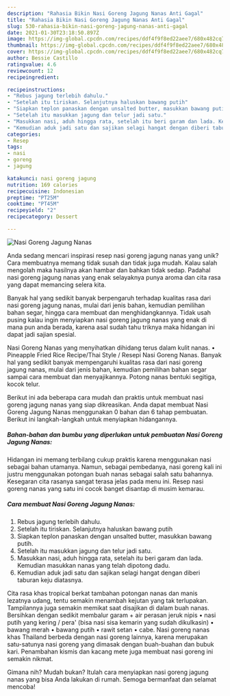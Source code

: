 ```yaml
---
description: "Rahasia Bikin Nasi Goreng Jagung Nanas Anti Gagal"
title: "Rahasia Bikin Nasi Goreng Jagung Nanas Anti Gagal"
slug: 530-rahasia-bikin-nasi-goreng-jagung-nanas-anti-gagal
date: 2021-01-30T23:18:50.897Z
image: https://img-global.cpcdn.com/recipes/ddf4f9f8ed22aee7/680x482cq70/nasi-goreng-jagung-nanas-foto-resep-utama.jpg
thumbnail: https://img-global.cpcdn.com/recipes/ddf4f9f8ed22aee7/680x482cq70/nasi-goreng-jagung-nanas-foto-resep-utama.jpg
cover: https://img-global.cpcdn.com/recipes/ddf4f9f8ed22aee7/680x482cq70/nasi-goreng-jagung-nanas-foto-resep-utama.jpg
author: Bessie Castillo
ratingvalue: 4.6
reviewcount: 12
recipeingredient:

recipeinstructions:
- "Rebus jagung terlebih dahulu."
- "Setelah itu tiriskan. Selanjutnya haluskan bawang putih"
- "Siapkan teplon panaskan dengan unsalted butter, masukkan bawang putih."
- "Setelah itu masukkan jagung dan telur jadi satu."
- "Masukkan nasi, aduh hingga rata, setelah itu beri garam dan lada. Kemudian masukkan nanas yang telah dipotong dadu."
- "Kemudian aduk jadi satu dan sajikan selagi hangat dengan diberi taburan keju diatasnya."
categories:
- Resep
tags:
- nasi
- goreng
- jagung

katakunci: nasi goreng jagung 
nutrition: 169 calories
recipecuisine: Indonesian
preptime: "PT25M"
cooktime: "PT45M"
recipeyield: "2"
recipecategory: Dessert

---
```



![Nasi Goreng Jagung Nanas](https://img-global.cpcdn.com/recipes/ddf4f9f8ed22aee7/680x482cq70/nasi-goreng-jagung-nanas-foto-resep-utama.jpg)

Anda sedang mencari inspirasi resep nasi goreng jagung nanas yang unik? Cara membuatnya memang tidak susah dan tidak juga mudah. Kalau salah mengolah maka hasilnya akan hambar dan bahkan tidak sedap. Padahal nasi goreng jagung nanas yang enak selayaknya punya aroma dan cita rasa yang dapat memancing selera kita.

Banyak hal yang sedikit banyak berpengaruh terhadap kualitas rasa dari nasi goreng jagung nanas, mulai dari jenis bahan, kemudian pemilihan bahan segar, hingga cara membuat dan menghidangkannya. Tidak usah pusing kalau ingin menyiapkan nasi goreng jagung nanas yang enak di mana pun anda berada, karena asal sudah tahu triknya maka hidangan ini dapat jadi sajian spesial.

Nasi Goreng Nanas yang menyihatkan dihidang terus dalam kulit nanas. • Pineapple Fried Rice Recipe/Thai Style / Resepi Nasi Goreng Nanas. Banyak hal yang sedikit banyak mempengaruhi kualitas rasa dari nasi goreng jagung nanas, mulai dari jenis bahan, kemudian pemilihan bahan segar sampai cara membuat dan menyajikannya. Potong nanas bentuki segitiga, kocok telur.


Berikut ini ada beberapa cara mudah dan praktis untuk membuat nasi goreng jagung nanas yang siap dikreasikan. Anda dapat membuat Nasi Goreng Jagung Nanas menggunakan 0 bahan dan 6 tahap pembuatan. Berikut ini langkah-langkah untuk menyiapkan hidangannya.

<!--inarticleads1-->

##### Bahan-bahan dan bumbu yang diperlukan untuk pembuatan Nasi Goreng Jagung Nanas:



Hidangan ini memang terbilang cukup praktis karena menggunakan nasi sebagai bahan utamanya. Namun, sebagai pembedanya, nasi goreng kali ini justru menggunakan potongan buah nanas sebagai salah satu bahannya. Kesegaran cita rasanya sangat terasa jelas pada menu ini. Resep nasi goreng nanas yang satu ini cocok banget disantap di musim kemarau. 

<!--inarticleads2-->

##### Cara membuat Nasi Goreng Jagung Nanas:

1. Rebus jagung terlebih dahulu.
1. Setelah itu tiriskan. Selanjutnya haluskan bawang putih
1. Siapkan teplon panaskan dengan unsalted butter, masukkan bawang putih.
1. Setelah itu masukkan jagung dan telur jadi satu.
1. Masukkan nasi, aduh hingga rata, setelah itu beri garam dan lada. Kemudian masukkan nanas yang telah dipotong dadu.
1. Kemudian aduk jadi satu dan sajikan selagi hangat dengan diberi taburan keju diatasnya.


Cita rasa khas tropical berkat tambahan potongan nanas dan manis lezatnya udang, tentu semakin menambah kejutan yang tak terlupakan. Tampilannya juga semakin memikat saat disajikan di dalam buah nanas. Bersihkan dengan sedikit membalur garam + air perasan jeruk nipis • nasi putih yang kering / pera&#39; (bisa nasi sisa kemarin yang sudah dikulkasin) • bawang merah • bawang putih • rawit setan • cabe. Nasi goreng nanas khas Thailand berbeda dengan nasi goreng lainnya, karena merupakan satu-satunya nasi goreng yang dimasak dengan buah-buahan dan bubuk kari. Penambahan kismis dan kacang mete juga membuat nasi goreng ini semakin nikmat. 

Gimana nih? Mudah bukan? Itulah cara menyiapkan nasi goreng jagung nanas yang bisa Anda lakukan di rumah. Semoga bermanfaat dan selamat mencoba!

